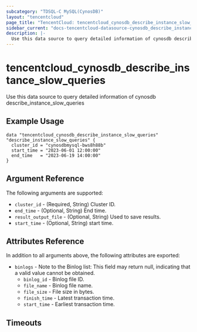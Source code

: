 ```yaml
---
subcategory: "TDSQL-C MySQL(CynosDB)"
layout: "tencentcloud"
page_title: "TencentCloud: tencentcloud_cynosdb_describe_instance_slow_queries"
sidebar_current: "docs-tencentcloud-datasource-cynosdb_describe_instance_slow_queries"
description: |-
  Use this data source to query detailed information of cynosdb describe_instance_slow_queries
---
```


# tencentcloud_cynosdb_describe_instance_slow_queries

Use this data source to query detailed information of cynosdb describe_instance_slow_queries

## Example Usage

```hcl
data "tencentcloud_cynosdb_describe_instance_slow_queries" "describe_instance_slow_queries" {
  cluster_id = "cynosdbmysql-bws8h88b"
  start_time = "2023-06-01 12:00:00"
  end_time   = "2023-06-19 14:00:00"
}
```

## Argument Reference

The following arguments are supported:

* `cluster_id` - (Required, String) Cluster ID.
* `end_time` - (Optional, String) End time.
* `result_output_file` - (Optional, String) Used to save results.
* `start_time` - (Optional, String) start time.

## Attributes Reference

In addition to all arguments above, the following attributes are exported:

* `binlogs` - Note to the Binlog list: This field may return null, indicating that a valid value cannot be obtained.
  * `binlog_id` - Binlog file ID.
  * `file_name` - Binlog file name.
  * `file_size` - File size in bytes.
  * `finish_time` - Latest transaction time.
  * `start_time` - Earliest transaction time.


## Timeouts

<no value>


